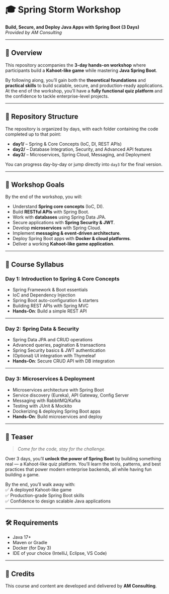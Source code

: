 # 🎓 Spring Storm Workshop  
**Build, Secure, and Deploy Java Apps with Spring Boot (3 Days)**  
*Provided by AM Consulting*

---

## 📖 Overview

This repository accompanies the **3-day hands-on workshop** where participants build a **Kahoot-like game** while mastering **Java Spring Boot**.  

By following along, you’ll gain both the **theoretical foundations** and **practical skills** to build scalable, secure, and production-ready applications.  
At the end of the workshop, you’ll have a **fully functional quiz platform** and the confidence to tackle enterprise-level projects.

---

## 📂 Repository Structure

The repository is organized by days, with each folder containing the code completed up to that point:

- **day1/** – Spring & Core Concepts (IoC, DI, REST APIs)  
- **day2/** – Database Integration, Security, and Advanced API features  
- **day3/** – Microservices, Spring Cloud, Messaging, and Deployment  

You can progress day-by-day or jump directly into `day3` for the final version.

---

## 🎯 Workshop Goals

By the end of the workshop, you will:

- Understand **Spring core concepts** (IoC, DI).  
- Build **RESTful APIs** with Spring Boot.  
- Work with **databases** using Spring Data JPA.  
- Secure applications with **Spring Security & JWT**.  
- Develop **microservices** with Spring Cloud.  
- Implement **messaging & event-driven architecture**.  
- Deploy Spring Boot apps with **Docker & cloud platforms**.  
- Deliver a working **Kahoot-like game application**.  

---

## 📅 Course Syllabus

### **Day 1: Introduction to Spring & Core Concepts**
- Spring Framework & Boot essentials  
- IoC and Dependency Injection  
- Spring Boot auto-configuration & starters  
- Building REST APIs with Spring MVC  
- **Hands-On**: Build a simple REST API  

---

### **Day 2: Spring Data & Security**
- Spring Data JPA and CRUD operations  
- Advanced queries, pagination & transactions  
- Spring Security basics & JWT authentication  
- (Optional) UI integration with Thymeleaf  
- **Hands-On**: Secure CRUD API with DB integration  

---

### **Day 3: Microservices & Deployment**
- Microservices architecture with Spring Boot  
- Service discovery (Eureka), API Gateway, Config Server  
- Messaging with RabbitMQ/Kafka  
- Testing with JUnit & Mockito  
- Dockerizing & deploying Spring Boot apps  
- **Hands-On**: Build microservices and deploy  

---

## 🚀 Teaser

> *Come for the code, stay for the challenge.*  

Over 3 days, you’ll **unlock the power of Spring Boot** by building something real — a Kahoot-like quiz platform. You’ll learn the tools, patterns, and best practices that power modern enterprise backends, all while having fun building a game.  

By the end, you’ll walk away with:  
✅ A deployed Kahoot-like game  
✅ Production-grade Spring Boot skills  
✅ Confidence to design scalable Java applications  

---

## 🛠️ Requirements

- Java 17+  
- Maven or Gradle  
- Docker (for Day 3)  
- IDE of your choice (IntelliJ, Eclipse, VS Code)  

---

## 🙌 Credits

This course and content are developed and delivered by **AM Consulting**.  
